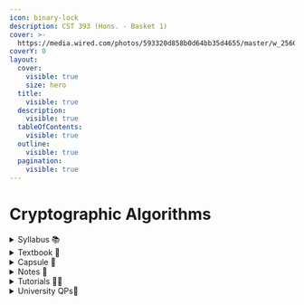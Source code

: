 ```yaml
---
icon: binary-lock
description: CST 393 (Hons. - Basket 1)
cover: >-
  https://media.wired.com/photos/593320d858b0d64bb35d4655/master/w_2560%2Cc_limit/163727876.jpg
coverY: 0
layout:
  cover:
    visible: true
    size: hero
  title:
    visible: true
  description:
    visible: true
  tableOfContents:
    visible: true
  outline:
    visible: true
  pagination:
    visible: true
---
```


# Cryptographic Algorithms

<details>

<summary>Syllabus 📚</summary>

[CST393 ](https://drive.google.com/file/d/1S99J2tbRkZxx7m75ijjpbm0YSoJOppP_/view)👈

</details>

<details>

<summary>Textbook 📖</summary>

[Cryptographic Algorithms Textbooks](https://drive.google.com/drive/folders/113jtbNk3kFhWKaidjWbIWLD0woT74ixb?usp=drive_link) 👈

</details>

<details>

<summary>Capsule 💊</summary>

[Cryptographic Algorithms Short Notes](https://drive.google.com/drive/folders/1IaBa2vk-b1E4DHnlFEAiEgbWfBSB9r7V?usp=drive_link) 👈

</details>

<details>

<summary>Notes 📒</summary>

[Cryptographic Algorithms Notes](https://drive.google.com/drive/folders/1Gjjt3s2rQS9rwx9gafv3u1KYa1S9mCvJ?usp=drive_link) 👈

</details>

<details>

<summary>Tutorials 🧑‍🏫</summary>

[Cryptographic Algorithms CST 393 KTU CS Honour Notes Semester V -Dr Binu V P](https://cryptoalgoktuhonsem5.blogspot.com/2024/07/cryptographic-algorithms-cst-393-ktu.html) 👈

[CST393 Cryptographic Algorithms-CSE Honours Bucket 1 - Princy Ann Thomas](https://youtube.com/playlist?list=PL2YNNMqXo7duAvJbJFDjWxd3l0G-30uZh\&feature=shared) 👈

[Cryptography & Network Security - Neso Academy](https://youtube.com/playlist?list=PLBlnK6fEyqRgJU3EsOYDTW7m6SUmW6kII\&feature=shared) 👈

[CRYPTOGRAPHY & NETWORK SECURITY - Trouble- Free](https://youtube.com/playlist?list=PLmAmHQ-_5ySx_dXmOwSuGGGyE8XsbYT0n\&feature=shared) 👈

[MD5 Algorithm in Hindi - Rudra Singh](https://youtu.be/af3ORsj_k7w?feature=shared) 👈

</details>

<details>

<summary>University QPs📄</summary>

[Cryptographic Algorithms PYQs](https://drive.google.com/drive/folders/1AXT8r8-YvjFsgWnQ5d4FbexQAQGvJPIA?usp=drive_link) 👈

</details>
